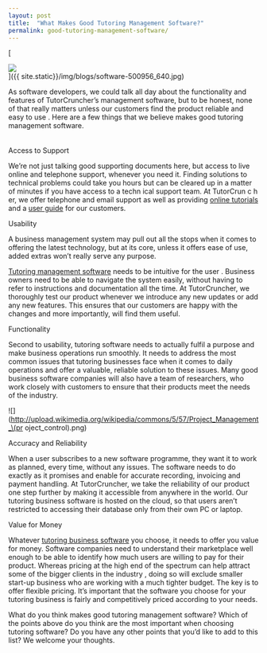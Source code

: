```yaml
---
layout: post
title:  "What Makes Good Tutoring Management Software?"
permalink: good-tutoring-management-software/
---
```

[

<div class="img-holder full-width">
   <img src="{{ site.static}}/img/blogs/software-500956_640.jpg" alt-text="software"/>
</div>
]({{ site.static}}/img/blogs/software-500956_640.jpg)

As software developers, we could talk all day about the functionality and
features of TutorCruncher’s management software, but to be honest, none of
that really matters unless our customers  find the product reliable and easy
to use  . Here are a few things that we believe makes good tutoring management
software.

######

######

Access to Support  

We’re not just talking good supporting documents here, but access to live
online and telephone support, whenever you need it.  Finding solutions to
technical problems  could take you hours  but  can be cleared up in a matter
of minutes if you have access to a techn  ical support team. At TutorCrun  c
h  er, we offer  telephone  and email support as well as providing  [online tutorials](https://tutorcruncher.com/tutorials/) and  a  [user guide](https://tutorcruncher.com/user-guide/) for our customers.

Usability  

A business management system may pull out all the stops when it comes to
offering the latest technology, but at its core, unless it offers ease  of
use,  added extras won’t really serve any purpose.

[Tutoring management software](https://tutorcruncher.com/choose-best-tuition-centre-software/) needs to be intuitive for the user  . Business
owners  need to be able to navigate the system easily, without having to refer
to instructions and documentation all the time. At TutorCruncher, we
thoroughly test our product whenever we introduce any new  updates or add any
new features. This ensures  that our customers  are happy with the changes and
more importantly, will find them useful.

Functionality  

Second to usability, tutoring software needs to actually fulfil a purpose and
make  business operations run smoothly. It needs to address the most common
issues that tutoring businesses face when it comes to daily operations and
offer a valuable, reliable solution to these issues. Many good business
software companies will also have a team of researchers, who work closely with
customers to ensure that their products meet the needs of the industry.

![](http://upload.wikimedia.org/wikipedia/commons/5/57/Project_Management_\(pr
oject_control\).png)

Accuracy and  Reliability  

When a user subscribes to a new software programme, they  want  it to work as
planned, every time, without any issues. The software needs to do exactly as
it promises and enable for accurate recording, invoicing and payment handling.
At TutorCruncher, we take the reliability of our product one step further by
making it accessible from anywhere in the world. Our tutoring business
software is hosted on the cloud, so that users aren’t restricted to accessing
their database only from their own PC or laptop.

Value for Money  

Whatever  [tutoring business software](https://tutorcruncher.com/5-advantages-using-tuition-centre-software/)
you choose,  it needs to offer you value for money. Software companies need to
understand their marketplace well enough to be able to identify how much users
are willing to pay for their product. Whereas pricing at the high end of the
spectrum can help attract some of the bigger clients in the industry  , doing
so will exclude smaller  start-up business who are working with a much
tighter  budget.  The key is to offer flexible pricing.  It’s important that
the software you choose for your tutoring business is fairly and competitively
priced according to your needs.

What do you think makes good tutoring management software? Which of the points
above do you think are the most important when choosing tutoring software? Do
you have any other points that you’d like to add to this list? We welcome your
thoughts.
